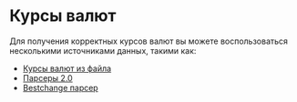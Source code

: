 # Курсы валют

Для получения корректных курсов валют вы можете воспользоваться несколькими источниками данных, такими как:

* [Курсы валют из файла](https://premium.gitbook.io/rukovodstvo-polzovatelya/navigaciya/kursy-valyut/kursy-valyut-iz-faila)
* [Парсеры 2.0](https://premium.gitbook.io/rukovodstvo-polzovatelya/navigaciya/kursy-valyut/parsery-2.0-parser-kursov-valyut)
* [Bestchange парсер](https://premium.gitbook.io/rukovodstvo-polzovatelya/navigaciya/kursy-valyut/bestchange-parser)
